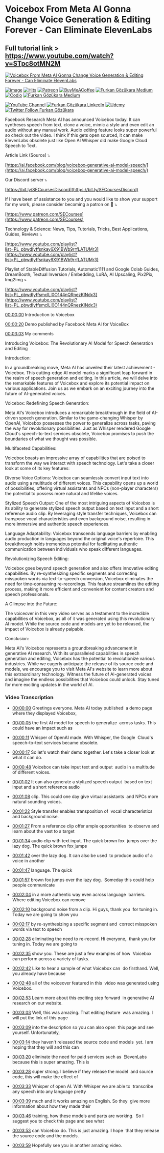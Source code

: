 # Voicebox From Meta AI Gonna Change Voice Generation & Editing Forever - Can Eliminate ElevenLabs

## Full tutorial link > https://www.youtube.com/watch?v=STpc8otMN2M

[![Voicebox From Meta AI Gonna Change Voice Generation & Editing Forever - Can Eliminate ElevenLabs](https://img.youtube.com/vi/STpc8otMN2M/sddefault.jpg)](https://www.youtube.com/watch?v=STpc8otMN2M "Voicebox From Meta AI Gonna Change Voice Generation & Editing Forever - Can Eliminate ElevenLabs")

[![image](https://img.shields.io/discord/772774097734074388?label=Discord&logo=discord)](https://discord.com/servers/software-engineering-courses-secourses-772774097734074388) [![Hits](https://hits.sh/github.com/FurkanGozukara/Stable-Diffusion/blob/main/Tutorials/Voicebox-From-Meta-AI-Gonna-Change-Voice-Generation-and-Editing-Forever-Can-Eliminate-ElevenLabs.md.svg?style=plastic&label=Hits%20Since%2025.08.27&labelColor=007ec6&logo=SECourses)](https://hits.sh/github.com/FurkanGozukara/Stable-Diffusion/blob/main/Tutorials/Voicebox-From-Meta-AI-Gonna-Change-Voice-Generation-and-Editing-Forever-Can-Eliminate-ElevenLabs.md)
[![Patreon](https://img.shields.io/badge/Patreon-Support%20Me-F2EB0E?style=for-the-badge&logo=patreon)](https://www.patreon.com/c/SECourses) [![BuyMeACoffee](https://img.shields.io/badge/Buy%20Me%20a%20Coffee-ffdd00?style=for-the-badge&logo=buy-me-a-coffee&logoColor=black)](https://www.buymeacoffee.com/DrFurkan) [![Furkan Gözükara Medium](https://img.shields.io/badge/Medium-Follow%20Me-800080?style=for-the-badge&logo=medium&logoColor=white)](https://medium.com/@furkangozukara) [![Codio](https://img.shields.io/static/v1?style=for-the-badge&message=Articles&color=4574E0&logo=Codio&logoColor=FFFFFF&label=CivitAI)](https://civitai.com/user/SECourses/articles) [![Furkan Gözükara Medium](https://img.shields.io/badge/DeviantArt-Follow%20Me-990000?style=for-the-badge&logo=deviantart&logoColor=white)](https://www.deviantart.com/monstermmorpg)

[![YouTube Channel](https://img.shields.io/badge/YouTube-SECourses-C50C0C?style=for-the-badge&logo=youtube)](https://www.youtube.com/SECourses)  [![Furkan Gözükara LinkedIn](https://img.shields.io/badge/LinkedIn-Follow%20Me-0077B5?style=for-the-badge&logo=linkedin&logoColor=white)](https://www.linkedin.com/in/furkangozukara/)   [![Udemy](https://img.shields.io/static/v1?style=for-the-badge&message=Stable%20Diffusion%20Course&color=A435F0&logo=Udemy&logoColor=FFFFFF&label=Udemy)](https://www.udemy.com/course/stable-diffusion-dreambooth-lora-zero-to-hero/?referralCode=E327407C9BDF0CEA8156) [![Twitter Follow Furkan Gözükara](https://img.shields.io/badge/Twitter-Follow%20Me-1DA1F2?style=for-the-badge&logo=twitter&logoColor=white)](https://twitter.com/GozukaraFurkan)


Facebook Research Meta AI has announced Voicebox today. It can syntheses speech from text, clone a voice, mimic a style and even edit an audio without any manual work. Audio editing feature looks super powerful so check out the video. I think if this gets open sourced, it can make ElevenLabs obsolete just like Open AI Whisper did make Google Cloud Speech to Text.

Article Link (Source) ⤵️

[https://ai.facebook.com/blog/voicebox-generative-ai-model-speech/](https://ai.facebook.com/blog/voicebox-generative-ai-model-speech/)

Our Discord server ⤵️

[https://bit.ly/SECoursesDiscord](https://bit.ly/SECoursesDiscord)

If I have been of assistance to you and you would like to show your support for my work, please consider becoming a patron on 🥰 ⤵️

[https://www.patreon.com/SECourses](https://www.patreon.com/SECourses)

Technology & Science: News, Tips, Tutorials, Tricks, Best Applications, Guides, Reviews ⤵️

[https://www.youtube.com/playlist?list=PL_pbwdIyffsnkay6X91BWb9rrfLATUMr3](https://www.youtube.com/playlist?list=PL_pbwdIyffsnkay6X91BWb9rrfLATUMr3)

Playlist of StableDiffusion Tutorials, Automatic1111 and Google Colab Guides, DreamBooth, Textual Inversion / Embedding, LoRA, AI Upscaling, Pix2Pix, Img2Img ⤵️

[https://www.youtube.com/playlist?list=PL_pbwdIyffsmclLl0O144nQRnezKlNdx3](https://www.youtube.com/playlist?list=PL_pbwdIyffsmclLl0O144nQRnezKlNdx3)

[00:00:00](https://youtu.be/STpc8otMN2M?t=0) Introduction to Voicebox

[00:00:20](https://youtu.be/STpc8otMN2M?t=20) Demo published by Facebook Meta AI for VoiceBox

[00:03:03](https://youtu.be/STpc8otMN2M?t=183) My comments

Introducing Voicebox: The Revolutionary AI Model for Speech Generation and Editing

Introduction:

In a groundbreaking move, Meta AI has unveiled their latest achievement - Voicebox. This cutting-edge AI model marks a significant leap forward in the realm of speech generation and editing. In this article, we will delve into the remarkable features of Voicebox and explore its potential impact on various applications. Join us as we embark on an exciting journey into the future of AI-generated voices.

Voicebox: Redefining Speech Generation:

Meta AI's Voicebox introduces a remarkable breakthrough in the field of AI-driven speech generation. Similar to the game-changing Whisper by OpenAI, Voicebox possesses the power to generalize across tasks, paving the way for revolutionary possibilities. Just as Whisper rendered Google Cloud's speech-to-text services obsolete, Voicebox promises to push the boundaries of what we thought was possible.

Multifaceted Capabilities:

Voicebox boasts an impressive array of capabilities that are poised to transform the way we interact with speech technology. Let's take a closer look at some of its key features:

Diverse Voice Options: Voicebox can seamlessly convert input text into audio using a multitude of different voices. This capability opens up a world of possibilities, offering virtual assistants and NPCs (non-player characters) the potential to possess more natural and lifelike voices.

Stylized Speech Output: One of the most intriguing aspects of Voicebox is its ability to generate stylized speech output based on text input and a short reference audio clip. By leveraging style transfer techniques, Voicebox can transpose vocal characteristics and even background noise, resulting in more immersive and authentic speech experiences.

Language Adaptability: Voicebox transcends language barriers by enabling audio production in languages beyond the original voice's repertoire. This breakthrough holds tremendous potential for facilitating authentic communication between individuals who speak different languages.

Revolutionizing Speech Editing:

Voicebox goes beyond speech generation and also offers innovative editing capabilities. By re-synthesizing specific segments and correcting misspoken words via text-to-speech conversion, Voicebox eliminates the need for time-consuming re-recordings. This feature streamlines the editing process, making it more efficient and convenient for content creators and speech professionals.

A Glimpse into the Future:

The voiceover in this very video serves as a testament to the incredible capabilities of Voicebox, as all of it was generated using this revolutionary AI model. While the source code and models are yet to be released, the impact of Voicebox is already palpable.

Conclusion:

Meta AI's Voicebox represents a groundbreaking advancement in generative AI research. With its unparalleled capabilities in speech generation and editing, Voicebox has the potential to revolutionize various industries. While we eagerly anticipate the release of its source code and models, we encourage you to visit Meta AI's website to learn more about this extraordinary technology. Witness the future of AI-generated voices and imagine the endless possibilities that Voicebox could unlock. Stay tuned for more exciting updates in the world of AI.



### Video Transcription


- [00:00:00](https://www.youtube.com/watch?v=STpc8otMN2M&t=0) Greetings everyone. Meta AI today published&nbsp; a demo page where they displayed Voicebox,&nbsp;

- [00:00:05](https://www.youtube.com/watch?v=STpc8otMN2M&t=5) the first AI model for speech to generalize&nbsp; across tasks. This could have an impact such as&nbsp;

- [00:00:11](https://www.youtube.com/watch?v=STpc8otMN2M&t=11) Whisper of OpenAI made. With Whisper, the Google&nbsp; Cloud's speech-to-text services became obsolete.&nbsp;

- [00:00:17](https://www.youtube.com/watch?v=STpc8otMN2M&t=17) So let's watch their demo together. Let's take a closer look at what it can do.&nbsp;

- [00:00:48](https://www.youtube.com/watch?v=STpc8otMN2M&t=48) Voicebox can take input text and output&nbsp; audio in a multitude of different voices.&nbsp;

- [00:01:02](https://www.youtube.com/watch?v=STpc8otMN2M&t=62) It can also generate a stylized speech output&nbsp; based on text input and a short reference audio&nbsp;

- [00:01:08](https://www.youtube.com/watch?v=STpc8otMN2M&t=68) clip. This could one day give virtual assistants&nbsp; and NPCs more natural sounding voices.&nbsp;

- [00:01:22](https://www.youtube.com/watch?v=STpc8otMN2M&t=82) Style transfer enables transposition of&nbsp; vocal characteristics and background noise.&nbsp;

- [00:01:27](https://www.youtube.com/watch?v=STpc8otMN2M&t=87) From a reference clip offer ample opportunities&nbsp; to observe and learn about the vast to a target&nbsp;

- [00:01:34](https://www.youtube.com/watch?v=STpc8otMN2M&t=94) audio clip with text input. The quick brown fox&nbsp; jumps over the lazy dog. The quick brown fox jumps&nbsp;

- [00:01:42](https://www.youtube.com/watch?v=STpc8otMN2M&t=102) over the lazy dog. It can also be used&nbsp; to produce audio of a voice in another&nbsp;&nbsp;

- [00:01:47](https://www.youtube.com/watch?v=STpc8otMN2M&t=107) language. The quick&nbsp;&nbsp;

- [00:01:57](https://www.youtube.com/watch?v=STpc8otMN2M&t=117) brown fox jumps over the lazy dog.&nbsp; Someday this could help people communicate&nbsp;

- [00:02:04](https://www.youtube.com/watch?v=STpc8otMN2M&t=124) in a more authentic way even across language&nbsp; barriers. Where editing Voicebox can remove&nbsp;

- [00:02:10](https://www.youtube.com/watch?v=STpc8otMN2M&t=130) background noise from a clip. Hi guys, thank you&nbsp; for tuning in. Today we are going to show you&nbsp;

- [00:02:17](https://www.youtube.com/watch?v=STpc8otMN2M&t=137) by re-synthesizing a specific segment and&nbsp; correct misspoken words via text to speech&nbsp;

- [00:02:28](https://www.youtube.com/watch?v=STpc8otMN2M&t=148) eliminating the need to re-record. Hi everyone,&nbsp; thank you for tuning in. Today we are going to&nbsp;

- [00:02:35](https://www.youtube.com/watch?v=STpc8otMN2M&t=155) show you. These are just a few examples of how&nbsp; Voicebox can perform across a variety of tasks.&nbsp;

- [00:02:42](https://www.youtube.com/watch?v=STpc8otMN2M&t=162) Like to hear a sample of what Voicebox can&nbsp; do firsthand. Well, you already have because&nbsp;

- [00:02:48](https://www.youtube.com/watch?v=STpc8otMN2M&t=168) all of the voiceover featured in this&nbsp; video was generated using Voicebox.&nbsp;

- [00:02:53](https://www.youtube.com/watch?v=STpc8otMN2M&t=173) Learn more about this exciting step forward&nbsp; in generative AI research on our website.&nbsp;

- [00:03:03](https://www.youtube.com/watch?v=STpc8otMN2M&t=183) Well, this was amazing. That editing feature&nbsp; was amazing. I will put the link of this page&nbsp;

- [00:03:09](https://www.youtube.com/watch?v=STpc8otMN2M&t=189) into the description so you can also open&nbsp; this page and see yourself. Unfortunately,&nbsp;

- [00:03:14](https://www.youtube.com/watch?v=STpc8otMN2M&t=194) they haven't released the source code and models&nbsp; yet. I am hoping that they will and this can&nbsp;

- [00:03:20](https://www.youtube.com/watch?v=STpc8otMN2M&t=200) eliminate the need for paid services such as&nbsp; ElevenLabs because this is super amazing. This is&nbsp;

- [00:03:28](https://www.youtube.com/watch?v=STpc8otMN2M&t=208) super strong. I believe if they release the model&nbsp; and source code, this will make the effect of&nbsp;

- [00:03:33](https://www.youtube.com/watch?v=STpc8otMN2M&t=213) Whisper of open AI. With Whisper we are able to&nbsp; transcribe any speech into any language pretty&nbsp;

- [00:03:39](https://www.youtube.com/watch?v=STpc8otMN2M&t=219) much and it works amazing on English. So they&nbsp; give more information about how they made their&nbsp;

- [00:03:46](https://www.youtube.com/watch?v=STpc8otMN2M&t=226) training, how these models and parts are working.&nbsp; So I suggest you to check this page and see what&nbsp;

- [00:03:53](https://www.youtube.com/watch?v=STpc8otMN2M&t=233) can Voicebox do. This is just amazing. I hope&nbsp; that they release the source code and the models.&nbsp;

- [00:03:59](https://www.youtube.com/watch?v=STpc8otMN2M&t=239) Hopefully see you in another amazing video.
